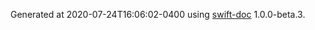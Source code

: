 Generated at 2020-07-24T16:06:02-0400 using [swift-doc](https://github.com/SwiftDocOrg/swift-doc) 1.0.0-beta.3.
